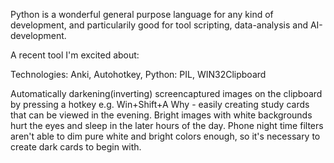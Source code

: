 Python is a wonderful general purpose language for any kind of development, and particularily good for tool scripting, data-analysis and AI-development.

A recent tool I'm excited about:

Technologies: Anki, Autohotkey, Python: PIL, WIN32Clipboard

Automatically darkening(inverting) screencaptured images on the clipboard by pressing a hotkey e.g. Win+Shift+A
Why - easily creating study cards that can be viewed in the evening.
Bright images with white backgrounds hurt the eyes and sleep in the later hours of the day.
Phone night time filters aren't able to dim pure white and bright colors enough, so it's necessary to create dark cards to begin with.
 
